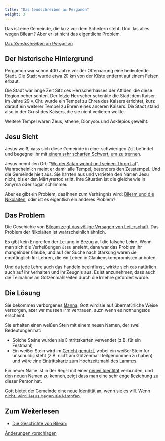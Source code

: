 ```yaml
---
title: "Das Sendschreiben an Pergamon"
weight: 3
---
```



Das ist eine Gemeinde, die kurz vor dem Scheitern steht. Und das alles wegen Bileam? Aber er ist nicht das eigentliche Problem.

[Das Sendschreiben an Pergamon](https://www.bibleserver.com/SLT/Offenbarung2%2C12-17)


## Der historische Hintergrund

<a name="48a1"></a>
Pergamon war schon 400 Jahre vor der Offenbarung eine bedeutende Stadt. Die Stadt wurde etwa 20 km von der Küste entfernt auf einem Felsen erbaut.

Die Stadt war lange Zeit Sitz des Herrscherhauses der Attiden, die diese Region beherrschten. Der letzte Herrscher schenkte die Stadt dem Kaiser. Im Jahre 29 v. Chr. wurde ein Tempel zu Ehren des Kaisers errichtet, kurz darauf ein weiterer Tempel zu Ehren eines anderen Kaisers. Die Stadt stand also in der Gunst des Kaisers, die sie nicht verlieren wollte.

Weitere Tempel waren Zeus, Athene, Dionysos und Asklepios geweiht.


## Jesu Sicht

<a name="dc77"></a>
Jesus weiß, dass sich diese Gemeinde in einer schwierigen Zeit befindet und begegnet ihr mit[ einem sehr scharfen Schwert, um zu trennen](https://www.bibleserver.com/SLT/Offenbarung2%2C12).

Jesus nennt den Ort: “[Wo der Satan wohnt und seinen Thron hat](https://www.bibleserver.com/SLT/Offenbarung2%2C13)”. Wahrscheinlich meint er damit alle Tempel, besonders den Zeustempel. Und die Gemeinde hielt aus. Sie harrten aus und verrieten den Namen Jesu nicht, bis er den Märtyrertod erlitt. Ihre Situation ist die gleiche wie in Smyrna oder sogar schlimmer.

Aber es gibt ein Problem, das ihnen zum Verhängnis wird: [Bileam und die Nikolaiten](https://www.bibleserver.com/SLT/Offenbarung2%2C14-15), oder ist es eigentlich ein anderes Problem?


## Das Problem

<a name="7e5f"></a>
Die Geschichte von [Bileam zeigt das völlige Versagen von Leiterschaf](../../../../bible/keyword/expl/the-story-of-balaam)t. Das Problem der Nikolaiten ist wahrscheinlich ähnlich.

Es gibt kein Eingreifen der Leitung in Bezug auf die falsche Lehre. Wenn man sich die Verheißungen Jesu ansieht, dann war das Problem ihr mangelnder Glaube, und auf der Suche nach Stärkung waren sie empfänglich für Lehren, die ein Leben in Glaubenskompromissen anboten.

Und da jede Lehre auch das Handeln beeinflusst, wirkte sich das natürlich auch auf ihr Verhalten und ihr Zeugnis aus. Es ist anzunehmen, dass auch die Teilnahme an Götzenmahlzeiten durch die Irrlehre gefördert wurde.


## Die Lösung

<a name="85d8"></a>
Sie bekommen verborgenes [Manna](https://www.bibleserver.com/SLT/5.Mose8%2C16). Gott wird sie auf übernatürliche Weise versorgen, aber wir müssen ihm vertrauen, auch wenn es hoffnungslos erscheint.

Sie erhalten einen weißen Stein mit einem neuen Namen, der zwei Bedeutungen hat:

- Solche Steine wurden als Eintrittskarten verwendet (z.B. für ein Festmahl).
- Ein weißer Stein wird im [Gericht genutzt](https://www.bibleserver.com/SLT/Apostelgeschichte26%2C10), wobei ein weißer Stein für unschuldig steht (z.B. nicht am Götzenmahl teilgenommen zu haben) und wäre eine [Eintrittskarte zum Hochzeitsmahl des Lamme](https://www.bibleserver.com/SLT/Offenbarung19%2C9)s.


Ein neuer Name ist in der Regel mit einer [neuen Identität](https://www.bibleserver.com/SLT/1.Mose17%2C5) verbunden, und den neuen Namen zu kennen, zeigt dass man eine sehr enge Beziehung zu dieser Person hat.

Gott bietet der Gemeinde eine neue Identität an, wenn sie es will. Wenn [nicht, wird Jesus gegen sie kämpfen](https://www.bibleserver.com/SLT/Offenbarung2%2C16).


## Zum Weiterlesen

<a name="52ab"></a>
- [Die Geschichte von Bileam](../../../../content/beasts/expl/666-the-number-of-the-beast)




[Änderungen vorschlagen](https://github.com/revelation-today/revelation-today/blob/main/exampleSite/content/docs/content/letters/expl/details/the-letter-to-the-church-in-pergamon.de.md)
